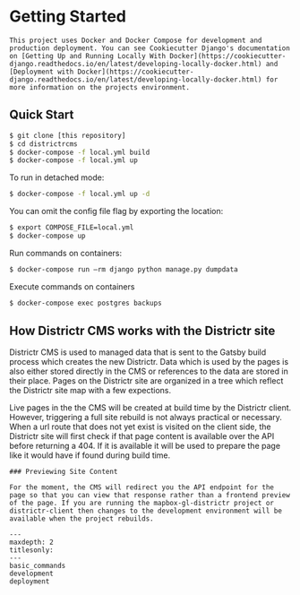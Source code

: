 # Getting Started

```{note}
This project uses Docker and Docker Compose for development and production deployment. You can see Cookiecutter Django's documentation on [Getting Up and Running Locally With Docker](https://cookiecutter-django.readthedocs.io/en/latest/developing-locally-docker.html) and [Deployment with Docker](https://cookiecutter-django.readthedocs.io/en/latest/developing-locally-docker.html) for more information on the projects environment.
```

## Quick Start

```bash
$ git clone [this repository]
$ cd districtrcms
$ docker-compose -f local.yml build
$ docker-compose -f local.yml up
```

To run in detached mode:

```bash
$ docker-compose -f local.yml up -d
```

You can omit the config file flag by exporting the location:

```bash
$ export COMPOSE_FILE=local.yml
$ docker-compose up
```

Run commands on containers:

```bash
$ docker-compose run —rm django python manage.py dumpdata
```

Execute commands on containers

```bash
$ docker-compose exec postgres backups
```

## How Districtr CMS works with the Districtr site

Districtr CMS is used to managed data that is sent to the Gatsby build process which creates the new Districtr. Data which is used by the pages is also either stored directly in the CMS or references to the data are stored in their place. Pages on the Districtr site are organized in a tree which reflect the Districtr site map with a few expections.

Live pages in the the CMS will be created at build time by the Districtr client. However, triggering a full site rebuild is not always practical or necessary. When a url route that does not yet exist is visited on the client side, the Districtr site will first check if that page content is available over the API before returning a 404. If it is available it will be used to prepare the page like it would have if found during build time.

```{note}
### Previewing Site Content

For the moment, the CMS will redirect you the API endpoint for the page so that you can view that response rather than a frontend preview of the page. If you are running the mapbox-gl-districtr project or districtr-client then changes to the development environment will be available when the project rebuilds.
```

```{toctree}
---
maxdepth: 2
titlesonly:
---
basic_commands
development
deployment
```
